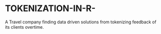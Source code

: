 # TOKENIZATION-IN-R-
A Travel company finding data driven solutions from tokenizing feedback of its clients overtime.
